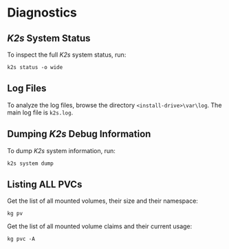 <!--
SPDX-FileCopyrightText: © 2024 Siemens Healthineers AG
SPDX-License-Identifier: MIT
-->

# Diagnostics
## *K2s* System Status
To inspect the full *K2s* system status, run:
```console
k2s status -o wide
```

## Log Files
To analyze the log files, browse the directory `<install-drive>\var\log`. The main log file is `k2s.log`.

## Dumping *K2s* Debug Information
To dump *K2s* system information, run:
```console
k2s system dump
```

## Listing ALL PVCs
Get the list of all mounted volumes, their size and their namespace:
```console
kg pv
```

Get the list of all mounted volume claims and their current usage:
```console
kg pvc -A
```